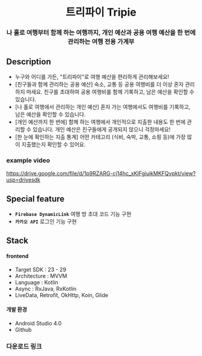 <h1 align="center">트리파이 Tripie</h1>

<h3 align="center"> 나 홀로 여행부터 함께 하는 여행까지, 개인 예산과 공용 여행 예산을 한 번에 관리하는 여행 전용 가계부 </h3>

## Description

- 누구와 어디를 가든, "트리파이"로 여행 예산을 편리하게 관리해보세요!
- [친구들과 함께 관리하는 공용 예산] 숙소, 교통 등 공용 여행비를 더 이상 혼자 관리하지 마세요. 친구를 초대하여 공용 여행비를 함께 기록하고, 남은 예산을 확인할 수 있습니다.
- [나 홀로 여행에서 관리하는 개인 예산] 혼자 가는 여행에서도 여행비를 기록하고, 남은 예산을 확인할 수 있습니다.
- [개인 예산까지 한 번에] 함께 하는 여행에서 개인적으로 지출한 내용도 한 번에 관리할 수 있습니다. 개인 예산은 친구들에게 공개되지 않으니 걱정마세요!
- [한 눈에 확인하는 지출 통계] 어떤 카테고리 (식비, 숙박, 교통, 쇼핑 등)에 가장 많이 지출했는지 확인할 수 있어요.

### example video 

https://drive.google.com/file/d/1p9RZARG-cj14hc_xKlFgiuikMKFQvpkt/view?usp=drivesdk

## Special feature

- **``` Firebase DynamicLink ```** 여행 방 초대 코드 기능 구현 
- **``` 카카오 API ```** 로그인 기능 구현

## Stack 

#### frontend 
  - Target SDK : 23 - 29
  - Architecture : MVVM
  - Language : Kotlin
  - Async : RxJava, RxKotlin
  - LiveData, Retrofit, OkHttp, Koin, Glide
 
#### 개발 환경
  - Android Studio 4.0
  - Github
  
### 다운로드 링크


